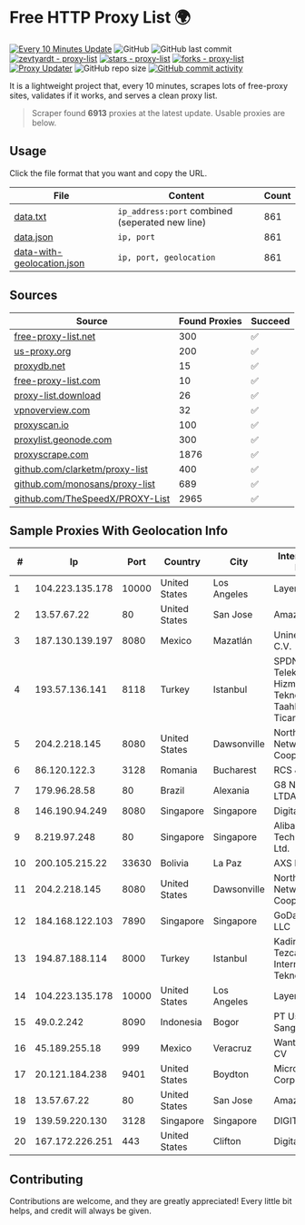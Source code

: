 
# Free HTTP Proxy List 🌍

[![Every 10 Minutes Update](https://github.com/mertguvencli/http-proxy-list/actions/workflows/main.yml/badge.svg?branch=main)](https://github.com/mertguvencli/http-proxy-list/actions/workflows/main.yml)
![GitHub](https://img.shields.io/github/license/mertguvencli/http-proxy-list)
![GitHub last commit](https://img.shields.io/github/last-commit/mertguvencli/http-proxy-list)
[![zevtyardt - proxy-list](https://img.shields.io/static/v1?label=zevtyardt&message=proxy-list&color=blue&logo=github)](https://github.com/zevtyardt/proxy-list "Go to GitHub repo")
[![stars - proxy-list](https://img.shields.io/github/stars/zevtyardt/proxy-list?style=social)](https://github.com/zevtyardt/proxy-list)
[![forks - proxy-list](https://img.shields.io/github/forks/zevtyardt/proxy-list?style=social)](https://github.com/zevtyardt/proxy-list)
[![Proxy Updater](https://github.com/zevtyardt/proxy-list/workflows/Proxy%20Updater/badge.svg)](https://github.com/zevtyardt/proxy-list/actions?query=workflow:"Proxy+Updater")
![GitHub repo size](https://img.shields.io/github/repo-size/zevtyardt/proxy-list)
[![GitHub commit activity](https://img.shields.io/github/commit-activity/m/zevtyardt/proxy-list?logo=commits)](https://github.com/zevtyardt/proxy-list/commits/main)

It is a lightweight project that, every 10 minutes, scrapes lots of free-proxy sites, validates if it works, and serves a clean proxy list.

> Scraper found **6913** proxies at the latest update. Usable proxies are below.

## Usage

Click the file format that you want and copy the URL.

|File|Content|Count|
|----|-------|-----|
|[data.txt](https://raw.githubusercontent.com/mertguvencli/http-proxy-list/main/proxy-list/data.txt)|`ip_address:port` combined (seperated new line)|861|
|[data.json](https://raw.githubusercontent.com/mertguvencli/http-proxy-list/main/proxy-list/data.json)|`ip, port`|861|
|[data-with-geolocation.json](https://raw.githubusercontent.com/mertguvencli/http-proxy-list/main/proxy-list/data-with-geolocation.json)|`ip, port, geolocation`|861|

## Sources

|Source|Found Proxies|Succeed|
|------|-------------|-------|
|[free-proxy-list.net](https://free-proxy-list.net)|300|✅|
|[us-proxy.org](https://www.us-proxy.org)|200|✅|
|[proxydb.net](http://proxydb.net)|15|✅|
|[free-proxy-list.com](https://free-proxy-list.com/?page=&port=&type%5B%5D=http&type%5B%5D=https&up_time=0&search=Search)|10|✅|
|[proxy-list.download](https://www.proxy-list.download/HTTP)|26|✅|
|[vpnoverview.com](https://vpnoverview.com/privacy/anonymous-browsing/free-proxy-servers)|32|✅|
|[proxyscan.io](https://www.proxyscan.io)|100|✅|
|[proxylist.geonode.com](https://proxylist.geonode.com/api/proxy-list?limit=300&page=1&sort_by=lastChecked&sort_type=desc&protocols=http,https)|300|✅|
|[proxyscrape.com](https://api.proxyscrape.com/v2/?request=displayproxies&protocol=http&timeout=10000&country=all&ssl=all&anonymity=all)|1876|✅|
|[github.com/clarketm/proxy-list](https://raw.githubusercontent.com/clarketm/proxy-list/master/proxy-list-raw.txt)|400|✅|
|[github.com/monosans/proxy-list](https://raw.githubusercontent.com/monosans/proxy-list/main/proxies/http.txt)|689|✅|
|[github.com/TheSpeedX/PROXY-List](https://raw.githubusercontent.com/TheSpeedX/PROXY-List/master/http.txt)|2965|✅|


## Sample Proxies With Geolocation Info

|#|Ip|Port|Country|City|Internet Service Provider|
|-|--|----|-------|----|-------------------------|
|1|104.223.135.178|10000|United States|Los Angeles|LayerHost|
|2|13.57.67.22|80|United States|San Jose|Amazon.com, Inc.|
|3|187.130.139.197|8080|Mexico|Mazatlán|Uninet S.A. de C.V.|
|4|193.57.136.141|8118|Turkey|Istanbul|SPDNet Telekomunikasyon Hizmetleri Bilgi Teknolojileri Taahhut Sanayi Ve Ticare|
|5|204.2.218.145|8080|United States|Dawsonville|North Georgia Network Cooperative, Inc.|
|6|86.120.122.3|3128|Romania|Bucharest|RCS & RDS|
|7|179.96.28.58|80|Brazil|Alexania|G8 NETWORKS LTDA|
|8|146.190.94.249|8080|Singapore|Singapore|DigitalOcean, LLC|
|9|8.219.97.248|80|Singapore|Singapore|Alibaba (US) Technology Co., Ltd.|
|10|200.105.215.22|33630|Bolivia|La Paz|AXS Bolivia S. A.|
|11|204.2.218.145|8080|United States|Dawsonville|North Georgia Network Cooperative, Inc.|
|12|184.168.122.103|7890|Singapore|Singapore|GoDaddy.com, LLC|
|13|194.87.188.114|8000|Turkey|Istanbul|Kadir Huseyin Tezcan Nosspeed Internet Teknolojileri|
|14|104.223.135.178|10000|United States|Los Angeles|LayerHost|
|15|49.0.2.242|8090|Indonesia|Bogor|PT Usaha Adi Sanggoro|
|16|45.189.255.18|999|Mexico|Veracruz|Wantelco SAS de CV|
|17|20.121.184.238|9401|United States|Boydton|Microsoft Corporation|
|18|13.57.67.22|80|United States|San Jose|Amazon.com, Inc.|
|19|139.59.220.130|3128|Singapore|Singapore|DIGITALOCEAN|
|20|167.172.226.251|443|United States|Clifton|DigitalOcean, LLC|



## Contributing

Contributions are welcome, and they are greatly appreciated! Every
little bit helps, and credit will always be given.

